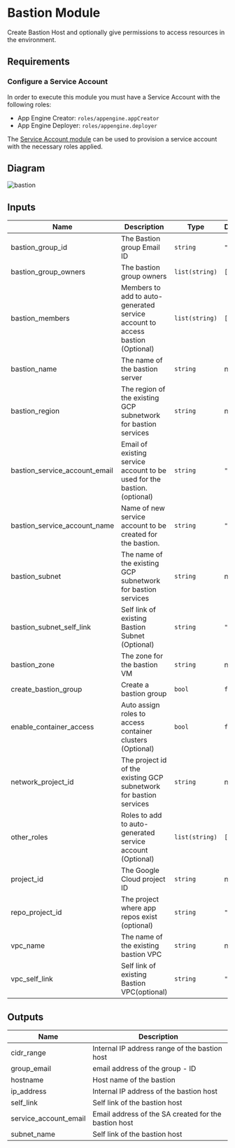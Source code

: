 # Bastion Module

Create Bastion Host and optionally give permissions to access resources in the environment.

## Requirements

### Configure a Service Account

In order to execute this module you must have a Service Account with the following roles:

- App Engine Creator: `roles/appengine.appCreator`
- App Engine Deployer: `roles/appengine.deployer`

The [Service Account module](../service_account) can be used to provision a service account with the necessary roles applied.

## Diagram

![bastion](https://user-images.githubusercontent.com/89442747/149101031-4203666e-6fe8-4976-98fc-b8d7d45f8e55.png)

<!-- BEGINNING OF PRE-COMMIT-TERRAFORM DOCS HOOK -->
## Inputs

| Name | Description | Type | Default | Required |
|------|-------------|------|---------|:--------:|
| bastion\_group\_id | The Bastion group Email ID | `string` | `""` | no |
| bastion\_group\_owners | The bastion group owners | `list(string)` | `[]` | no |
| bastion\_members | Members to add to auto-generated service account to access bastion (Optional) | `list(string)` | `[]` | no |
| bastion\_name | The name of the bastion server | `string` | n/a | yes |
| bastion\_region | The region of the existing GCP subnetwork for bastion services | `string` | n/a | yes |
| bastion\_service\_account\_email | Email of existing service account to be used for the bastion.(optional) | `string` | `""` | no |
| bastion\_service\_account\_name | Name of new service account to be created for the bastion. | `string` | `""` | no |
| bastion\_subnet | The name of the existing GCP subnetwork for bastion services | `string` | n/a | yes |
| bastion\_subnet\_self\_link | Self link of existing Bastion Subnet (Optional) | `string` | `""` | no |
| bastion\_zone | The zone for the bastion VM | `string` | n/a | yes |
| create\_bastion\_group | Create a bastion group | `bool` | `false` | no |
| enable\_container\_access | Auto assign roles to access container clusters (Optional) | `bool` | `false` | no |
| network\_project\_id | The project id of the existing GCP subnetwork for bastion services | `string` | n/a | yes |
| other\_roles | Roles to add to auto-generated service account (Optional) | `list(string)` | `[]` | no |
| project\_id | The Google Cloud project ID | `string` | n/a | yes |
| repo\_project\_id | The project where app repos exist (optional) | `string` | `""` | no |
| vpc\_name | The name of the existing bastion VPC | `string` | n/a | yes |
| vpc\_self\_link | Self link of existing Bastion VPC(optional) | `string` | `""` | no |

## Outputs

| Name | Description |
|------|-------------|
| cidr\_range | Internal IP address range of the bastion host |
| group\_email | email address of the group - ID |
| hostname | Host name of the bastion |
| ip\_address | Internal IP address of the bastion host |
| self\_link | Self link of the bastion host |
| service\_account\_email | Email address of the SA created for the bastion host |
| subnet\_name | Self link of the bastion host |

<!-- END OF PRE-COMMIT-TERRAFORM DOCS HOOK -->
